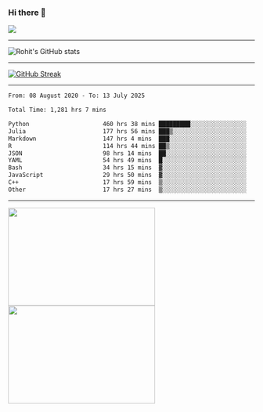 ### Hi there 👋

 ![](https://komarev.com/ghpvc/?username=RohitRathore1&color=blueviolet)

<hr/>

![Rohit's GitHub stats](https://github-readme-stats.vercel.app/api?username=RohitRathore1&show_icons=true&theme=transparent)

<hr/>

[![GitHub Streak](http://github-readme-streak-stats.herokuapp.com?user=RohitRathore1&theme=dark&mode=weekly)](https://git.io/streak-stats)

<hr/>

<!--START_SECTION:waka-->

```txt
From: 08 August 2020 - To: 13 July 2025

Total Time: 1,281 hrs 7 mins

Python                     460 hrs 38 mins █████████░░░░░░░░░░░░░░░░   35.96 %
Julia                      177 hrs 56 mins ███▒░░░░░░░░░░░░░░░░░░░░░   13.89 %
Markdown                   147 hrs 4 mins  ███░░░░░░░░░░░░░░░░░░░░░░   11.48 %
R                          114 hrs 44 mins ██▒░░░░░░░░░░░░░░░░░░░░░░   08.96 %
JSON                       98 hrs 14 mins  ██░░░░░░░░░░░░░░░░░░░░░░░   07.67 %
YAML                       54 hrs 49 mins  █░░░░░░░░░░░░░░░░░░░░░░░░   04.28 %
Bash                       34 hrs 15 mins  ▓░░░░░░░░░░░░░░░░░░░░░░░░   02.67 %
JavaScript                 29 hrs 50 mins  ▓░░░░░░░░░░░░░░░░░░░░░░░░   02.33 %
C++                        17 hrs 59 mins  ▒░░░░░░░░░░░░░░░░░░░░░░░░   01.40 %
Other                      17 hrs 27 mins  ▒░░░░░░░░░░░░░░░░░░░░░░░░   01.36 %
```

<!--END_SECTION:waka-->

<hr/>

<p>
  <img src="https://wakatime.com/share/@TeAmp0is0N/3935ee43-08a3-493e-8b95-60c1f9204b15.svg" width="300" height="200">
  <img src="https://wakatime.com/share/@TeAmp0is0N/8717aacc-7340-44e0-abb1-987dc9823fcd.svg" width="300" height="200">
</p>




